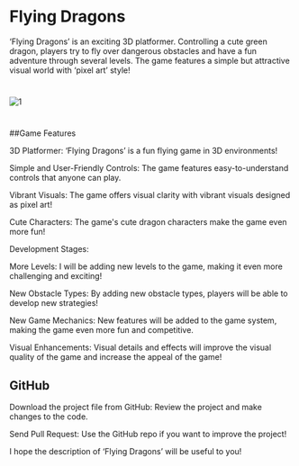 # Flying Dragons
‘Flying Dragons’ is an exciting 3D platformer. Controlling a cute green dragon, players try to fly over dangerous obstacles and have a fun adventure through several levels. The game features a simple but attractive visual world with ‘pixel art’ style!

#
![1](https://github.com/user-attachments/assets/8cb73646-1178-4a31-88ea-85175b9684cc)

#

##Game Features

3D Platformer: ‘Flying Dragons’ is a fun flying game in 3D environments!

Simple and User-Friendly Controls: The game features easy-to-understand controls that anyone can play.

Vibrant Visuals: The game offers visual clarity with vibrant visuals designed as pixel art!

Cute Characters: The game's cute dragon characters make the game even more fun!

Development Stages:

More Levels: I will be adding new levels to the game, making it even more challenging and exciting!

New Obstacle Types: By adding new obstacle types, players will be able to develop new strategies!

New Game Mechanics: New features will be added to the game system, making the game even more fun and competitive.

Visual Enhancements: Visual details and effects will improve the visual quality of the game and increase the appeal of the game!

## GitHub

Download the project file from GitHub: Review the project and make changes to the code.

Send Pull Request: Use the GitHub repo if you want to improve the project!

I hope the description of ‘Flying Dragons’ will be useful to you!
